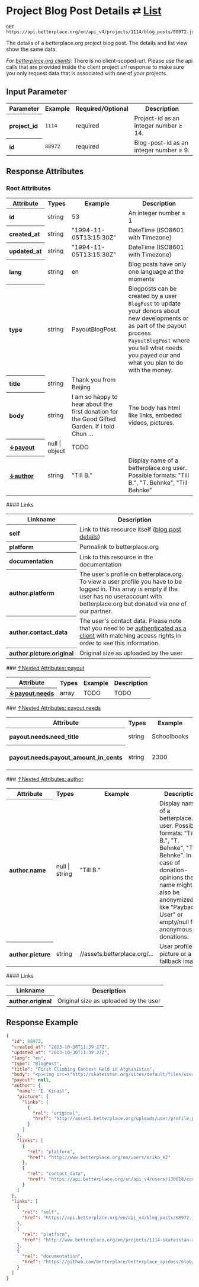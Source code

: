 
# Project Blog Post Details ⇄ [List](blog_posts_list.md)

```nginx
GET https://api.betterplace.org/en/api_v4/projects/1114/blog_posts/88972.json
```

The details of a betterplace.org project blog post.
The details and list view show the same data.

*For [betterplace.org clients](../README.md#client-api):*
There is no client-scoped-url.
Please use the api calls that are provided inside the client project _url_ response
to make sure you only request data that is associated with one of your projects.


## Input Parameter

<table>
  <tr>
    <th>Parameter</th>
    <th>Example</th>
    <th>Required/Optional</th>
    <th>Description</th>
  </tr>
  <tr>
    <th align="left">project_id</th>
    <td><code>1114</code></td>
    <td>required</td>
    <td>Project-id as an integer number ≥ 14.</td>
  </tr>
  <tr>
    <th align="left">id</th>
    <td><code>88972</code></td>
    <td>required</td>
    <td>Blog-post-id as an integer number ≥ 9.</td>
  </tr>
</table>

## Response Attributes

### Root Attributes

  <table>
    <tr>
      <th>Attribute</th>
      <th>Types</th>
      <th>Example</th>
      <th>Description</th>
    </tr>
    <tr>
      <th align="left">id</th>
      <td>string</td>
      <td>53</td>
      <td>An integer number ≥ 1</td>
    </tr>
    <tr>
      <th align="left">created_at</th>
      <td>string</td>
      <td>"1994-11-05T13:15:30Z"</td>
      <td>DateTime (ISO8601 with Timezone)</td>
    </tr>
    <tr>
      <th align="left">updated_at</th>
      <td>string</td>
      <td>"1994-11-05T13:15:30Z"</td>
      <td>DateTime (ISO8601 with Timezone)</td>
    </tr>
    <tr>
      <th align="left">lang</th>
      <td>string</td>
      <td>en</td>
      <td>Blog posts have only one language at the moments</td>
    </tr>
    <tr>
      <th align="left">type</th>
      <td>string</td>
      <td>PayoutBlogPost</td>
      <td>Blogposts can be created by a user <code>BlogPost</code>
to update your donors about new developments
or as part of the payout process <code>PayoutBlogPost</code>
where you tell what needs you payed our and
what you plan to do with the money.
</td>
    </tr>
    <tr>
      <th align="left">title</th>
      <td>string</td>
      <td>Thank you from Beijing</td>
      <td></td>
    </tr>
    <tr>
      <th align="left">body</th>
      <td>string</td>
      <td>I am so happy to hear about the first donation for the Good Gifted Garden. If I told Chun …</td>
      <td>The body has html like links, embeded videos, pictures.</td>
    </tr>
    <tr>
        <th align="left" style="white-space: nowrap">
          <a name="payout-ref" href="#payout">
            ↓payout
          </a>
        </th>
      <td>null &#124; object</td>
      <td>TODO</td>
      <td></td>
    </tr>
    <tr>
        <th align="left" style="white-space: nowrap">
          <a name="author-ref" href="#author">
            ↓author
          </a>
        </th>
      <td>string</td>
      <td>"Till B."</td>
      <td>Display name of a betterplace.org user.
Possible formats: "Till B.", "T. Behnke", "Till Behnke"
</td>
    </tr>
  </table>
#### Links
  <table>
    <tr>
      <th>Linkname</th>
      <th>Description</th>
    </tr>
    <tr>
      <th align="left">self</th>
      <td>Link to this resource itself
(<a href="blog_post_details.md">blog post details</a>)
</td>
    </tr>
    <tr>
      <th align="left">platform</th>
      <td>Permalink to betterplace.org</td>
    </tr>
    <tr>
      <th align="left">documentation</th>
      <td>Link to this resource in the documentation
</td>
    </tr>
    <tr>
      <th align="left">author.platform</th>
      <td>The user's profile on betterplace.org.
To view a user profile you have to be logged in.
This array is empty if the user has no useraccount
with betterplace.org but donated via one of our partner.
</td>
    </tr>
    <tr>
      <th align="left">author.contact_data</th>
      <td>The user's contact data. Please note that you need to be
<a href="../README.md#client-authentication">authenticated as a client</a> with matching
access rights in order to see this information.
</td>
    </tr>
    <tr>
      <th align="left">author.picture.original</th>
      <td>Original size as uploaded by the user</td>
    </tr>
  </table>
### <a name="payout" href="#payout-ref">↑Nested Attributes: payout</a>

  <table>
    <tr>
      <th>Attribute</th>
      <th>Types</th>
      <th>Example</th>
      <th>Description</th>
    </tr>
    <tr>
        <th align="left" style="white-space: nowrap">
          <a name="payout.needs-ref" href="#payout.needs">
            ↓payout.needs
          </a>
        </th>
      <td>array</td>
      <td>TODO</td>
      <td>TODO</td>
    </tr>
  </table>
### <a name="payout.needs" href="#payout.needs-ref">↑Nested Attributes: payout.needs</a>

  <table>
    <tr>
      <th>Attribute</th>
      <th>Types</th>
      <th>Example</th>
      <th>Description</th>
    </tr>
    <tr>
      <th align="left">payout.needs.need_title</th>
      <td>string</td>
      <td>Schoolbooks</td>
      <td>Title of the need</td>
    </tr>
    <tr>
      <th align="left">payout.needs.payout_amount_in_cents</th>
      <td>string</td>
      <td>2300</td>
      <td>Amount paid out to that need</td>
    </tr>
  </table>
### <a name="author" href="#author-ref">↑Nested Attributes: author</a>

  <table>
    <tr>
      <th>Attribute</th>
      <th>Types</th>
      <th>Example</th>
      <th>Description</th>
    </tr>
    <tr>
      <th align="left">author.name</th>
      <td>null &#124; string</td>
      <td>"Till B."</td>
      <td>Display name of a betterplace.org user.
Possible formats: "Till B.", "T. Behnke", "Till Behnke".
In the case of donation-opinions the name might also be anonymized
like "Payback User" or empty/null for anonymous donations.
</td>
    </tr>
    <tr>
      <th align="left">author.picture</th>
      <td>string</td>
      <td>//assets.betterplace.org/…</td>
      <td>User profile picture or a fallback image</td>
    </tr>
  </table>
#### Links
  <table>
    <tr>
      <th>Linkname</th>
      <th>Description</th>
    </tr>
    <tr>
      <th align="left">author.original</th>
      <td>Original size as uploaded by the user</td>
    </tr>
  </table>

## Response Example

```json
{
  "id": 88972,
  "created_at": "2013-10-30T11:39:27Z",
  "updated_at": "2013-10-30T11:39:27Z",
  "lang": "en",
  "type": "BlogPost",
  "title": "First Climbing Contest Held in Afghanistan",
  "body": "<p><img src=\"http://skateistan.org/sites/default/files/users/duncan.buck/1381505_10201192263663306_1801301726_n.jpeg\"><br></p>\n<p>On\r\n Saturday 28th September, Skateistan Kabul's volunteers and staff took \r\npart in the inaugural indoor climbing competition held at the facility, \r\nwith both girls and boys competing (ages 11-22). This was the 1st \r\nclimbing competition that has taken place at Skateistan and the 1st \r\nknown climbing contest held in Afghanistan!<br><br>The climbing \r\ncompetition had both female and male categories with contests that \r\nincluded speed climbing and fastest rope coil. The competition was \r\njudged by our amazing volunteer climbing teachers, including the \r\ncompetition organiser Gio Trambaiolo who has been instrumental in \r\nteaching climbing to the Skateistan volunteers. Gio has volunteered as a\r\n climbing teacher nearly each week for well over a year. Skateistan is \r\nextremely lucky to have such a wonderful team of dedicated volunteers, \r\nwho include around a dozen foreigners with certified climbing \r\nbackgrounds.</p>\n<p>\" Everyone did very well, it's amazing to\r\n see how the instructors and volunteers have progressed over the past \r\nfew months. \" - Gio, volunteer climbing teacher</p>\n<p>Each \r\nweek since June 2012, climbing lessons have been provided \r\nto Skateistan's Youth Leaders, who are Afghan staff and volunteers with \r\nthe project. They have learned climbing techniques, as well as built \r\nup trust and respect for each other through the sport. It is been \r\ninspiring to watch the volunteers develop as climbers and to see the \r\nhigh skill level our Youth Leaders have developed since the program took\r\n shape last year. Through the program, 14 young Afghans (50% girls) have\r\n received certificates to be Beginner Climbing Instructors, and they now\r\n facilitate climbing classes with more than 400 students who attend \r\nSkateistan.</p>\n<p>A brief prize ceremony was held the following week to \r\ngive the final results of the competition, as well as some prizes which \r\nwere given to everyone who participated.</p>We\r\n want to thank all the climbing volunteers who have created a hugely \r\nsuccesful sports program for our staff and students. We wish to thank \r\nGiovanni Trambaiolo, Sheilagh Henry, Kate Hughes, Mindy Visser, Colin R,\r\n Erin Blankenship, Jeffery Dow, Kelsey Noonan, Sarah-Jean \r\nCunningham, and Stephanie Faser. Your constant creativity and innovative\r\n training have made climbing one of the leading activities for the Youth\r\n Leaders at Skateistan. The development of students who attend your \r\nclasses has been a great pleasure to watch, and will benefit hundreds of\r\n children who will continue to be taught by their Afghan peers.<p><br><img src=\"http://skateistan.org/sites/default/files/users/duncan.buck/2013-09-24-peace-day-eventimg_1269.jpg\"></p>\n<p><br></p>\n<br>",
  "payout": null,
  "author": {
    "name": "E. Kinast",
    "picture": {
      "links": [
        {
          "rel": "original",
          "href": "http://asset1.betterplace.org/uploads/user/profile_picture/000/130/618/original_Picture_023.jpg"
        }
      ]
    },
    "links": [
      {
        "rel": "platform",
        "href": "http://www.betterplace.org/en/users/erika_k2"
      },
      {
        "rel": "contact_data",
        "href": "https://api.betterplace.org/en/api_v4/users/130618/contact_data.json"
      }
    ]
  },
  "links": [
    {
      "rel": "self",
      "href": "https://api.betterplace.org/en/api_v4/blog_posts/88972.json"
    },
    {
      "rel": "platform",
      "href": "http://www.betterplace.org/en/projects/1114-skateistan-afghanistan/news/88972"
    },
    {
      "rel": "documentation",
      "href": "https://github.com/betterplace/betterplace_apidocs/blob/master/sections/blog_post_details.md"
    }
  ]
}
```

